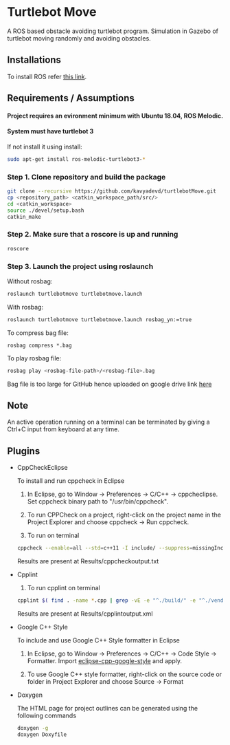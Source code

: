# Turtlebot Move
A ROS based obstacle avoiding turtlebot program. Simulation in Gazebo of turtlebot moving randomly and avoiding obstacles.


## Installations

To install ROS refer [this link](http://wiki.ros.org/ROS/Installation).

## Requirements / Assumptions
#### Project requires an evironment minimum with Ubuntu 18.04, ROS Melodic.
#### System must have turtlebot 3
If not install it using install:
```bash
sudo apt-get install ros-melodic-turtlebot3-*
```


### Step 1. Clone repository and build the package
```bash
git clone --recursive https://github.com/kavyadevd/turtlebotMove.git
cp <repository_path> <catkin_workspace_path/src/>
cd <catkin_workspace>
source ./devel/setup.bash
catkin_make
```

### Step 2. Make sure that a roscore is up and running
```bash
roscore
```

### Step 3. Launch the project using roslaunch
Without rosbag:
```bash
roslaunch turtlebotmove turtlebotmove.launch 
```

With rosbag:
```bash
roslaunch turtlebotmove turtlebotmove.launch rosbag_yn:=true    
```
To compress bag file:
```
rosbag compress *.bag

```
To play rosbag file:
```bash
rosbag play <rosbag-file-path>/<rosbag-file>.bag
```

Bag file is too large for GitHub hence uploaded on google drive link [here](https://drive.google.com/drive/folders/1ZmyV41yVvmUcCoJwuPEF4E94F5UqW0-k?usp=sharing)

## Note
An active operation running on a terminal can be terminated by giving a Ctrl+C input from keyboard at any time.

## Plugins


- CppCheckEclipse

    To install and run cppcheck in Eclipse

    1. In Eclipse, go to Window -> Preferences -> C/C++ -> cppcheclipse.
    Set cppcheck binary path to "/usr/bin/cppcheck".

    2. To run CPPCheck on a project, right-click on the project name in the Project Explorer 
    and choose cppcheck -> Run cppcheck.
    
    3. To run on terminal
    ```bash
    cppcheck --enable=all --std=c++11 -I include/ --suppress=missingIncludeSystem $( find . -name *.cpp -or -name *.h | grep -vE -e "^./build/" -e "^./vendor/") >     Results/cppcheckoutput.txt
    ```
    Results are present at Results/cppcheckoutput.txt
    
- Cpplint
   1. To run cpplint on terminal
   ```bash
   cpplint $( find . -name *.cpp | grep -vE -e "^./build/" -e "^./vendor/") $( find . -name *.hpp | grep -vE -e "^./build/" -e "^./vendor/") >                    Results/cpplintoutput.txt
   ```
   Results are present at Results/cpplintoutput.xml

- Google C++ Style

    To include and use Google C++ Style formatter in Eclipse

    1. In Eclipse, go to Window -> Preferences -> C/C++ -> Code Style -> Formatter. 
    Import [eclipse-cpp-google-style][reference-id-for-eclipse-cpp-google-style] and apply.

    2. To use Google C++ style formatter, right-click on the source code or folder in 
    Project Explorer and choose Source -> Format

[reference-id-for-eclipse-cpp-google-style]: https://raw.githubusercontent.com/google/styleguide/gh-pages/eclipse-cpp-google-style.xml

- Doxygen

    The HTML page for project outlines can be generated using the following commands
    ```bash
    doxygen -g
    doxygen Doxyfile
    ```

